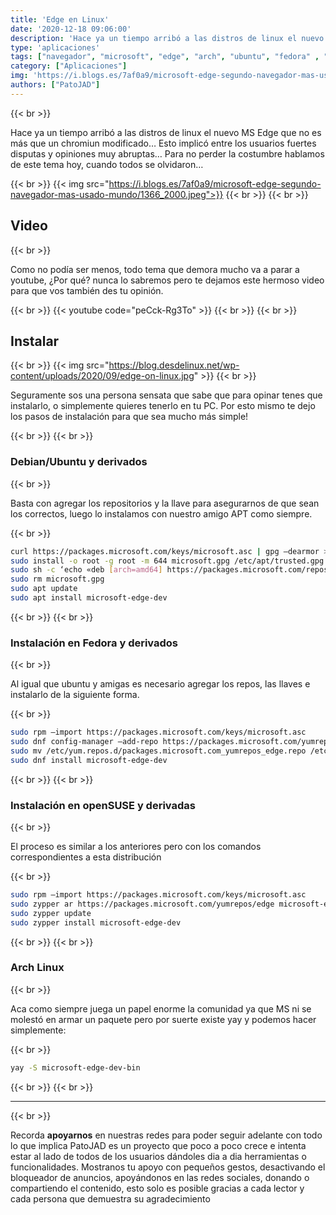 ```yaml
---
title: 'Edge en Linux'
date: '2020-12-18 09:06:00'
description: 'Hace ya un tiempo arribó a las distros de linux el nuevo MS Edge que no es más que un chromiun modificado…'
type: 'aplicaciones'
tags: ["navegador", "microsoft", "edge", "arch", "ubuntu", "fedora" , "opensuse", "video", "chrome", "provacidad", "chromiun", "instalar", "install"]
category: ["Aplicaciones"]
img: 'https://i.blogs.es/7af0a9/microsoft-edge-segundo-navegador-mas-usado-mundo/1366_2000.jpeg'
authors: ["PatoJAD"]
---
```


{{< br >}}

Hace ya un tiempo arribó a las distros de linux el nuevo MS Edge que no es más que un chromiun modificado… Esto implicó entre los usuarios fuertes disputas y opiniones muy abruptas… Para no perder la costumbre hablamos de este tema hoy, cuando todos se olvidaron…

{{< br >}}
{{< img src="https://i.blogs.es/7af0a9/microsoft-edge-segundo-navegador-mas-usado-mundo/1366_2000.jpeg">}}
{{< br >}}
{{< br >}}

## Video

{{< br >}}

Como no podía ser menos, todo tema que demora mucho va a parar a youtube, ¿Por qué? nunca lo sabremos pero te dejamos este hermoso video para que vos también des tu opinión.

{{< br >}}
{{< youtube code="peCck-Rg3To" >}}
{{< br >}}
{{< br >}}

## Instalar

{{< br >}}
{{< img src="https://blog.desdelinux.net/wp-content/uploads/2020/09/edge-on-linux.jpg" >}}
{{< br >}}

Seguramente sos una persona sensata que sabe que para opinar tenes que instalarlo, o simplemente quieres tenerlo en tu PC. Por esto mismo te dejo los pasos de instalación para que sea mucho más simple!

{{< br >}}
{{< br >}}

### Debian/Ubuntu y derivados

{{< br >}}

Basta con agregar los repositorios y la llave para asegurarnos de que sean los correctos, luego lo instalamos con nuestro amigo APT como siempre.

{{< br >}}

```bash
curl https://packages.microsoft.com/keys/microsoft.asc | gpg –dearmor > microsoft.gpg
sudo install -o root -g root -m 644 microsoft.gpg /etc/apt/trusted.gpg.d/
sudo sh -c ‘echo «deb [arch=amd64] https://packages.microsoft.com/repos/edge stable main» > /etc/apt/sources.list.d/microsoft-edge-dev.list’
sudo rm microsoft.gpg
sudo apt update
sudo apt install microsoft-edge-dev
```

{{< br >}}
{{< br >}}

### Instalación en Fedora y derivados

{{< br >}}

Al igual que ubuntu y amigas es necesario agregar los repos, las llaves e instalarlo de la siguiente forma.

{{< br >}}

```bash
sudo rpm –import https://packages.microsoft.com/keys/microsoft.asc
sudo dnf config-manager –add-repo https://packages.microsoft.com/yumrepos/edge
sudo mv /etc/yum.repos.d/packages.microsoft.com_yumrepos_edge.repo /etc/yum.repos.d/microsoft-edge-dev.repo
sudo dnf install microsoft-edge-dev
```

{{< br >}}
{{< br >}}

### Instalación en openSUSE y derivadas

{{< br >}}

El proceso es similar a los anteriores pero con los comandos correspondientes a esta distribución

{{< br >}}

```bash
sudo rpm –import https://packages.microsoft.com/keys/microsoft.asc
sudo zypper ar https://packages.microsoft.com/yumrepos/edge microsoft-edge-dev
sudo zypper update
sudo zypper install microsoft-edge-dev
```

{{< br >}}
{{< br >}}

### Arch Linux

{{< br >}}

Aca como siempre juega un papel enorme la comunidad ya que MS ni se molestó en armar un paquete pero por suerte existe yay y podemos hacer simplemente:

{{< br >}}

```bash
yay -S microsoft-edge-dev-bin  
```
{{< br >}}
{{< br >}}

---

{{< br >}}

Recorda **apoyarnos** en nuestras redes para poder seguir adelante con todo lo que implica PatoJAD es un proyecto que poco a poco crece e intenta estar al lado de todos de los usuarios dándoles dia a dia herramientas o funcionalidades. Mostranos tu apoyo con pequeños gestos, desactivando el bloqueador de anuncios, apoyándonos en las redes sociales, donando o compartiendo el contenido, esto solo es posible gracias a cada lector y cada persona que demuestra su agradecimiento
